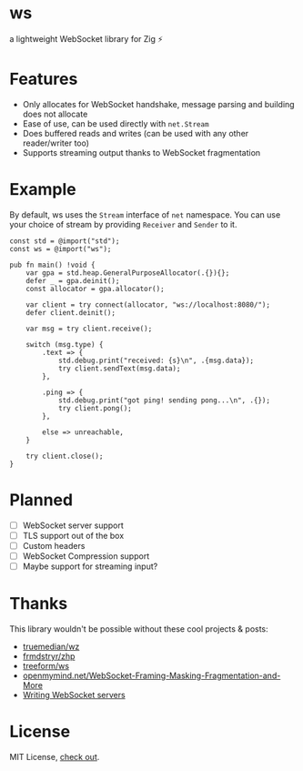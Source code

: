 ws
===========
a lightweight WebSocket library for Zig ⚡

Features
===========
* Only allocates for WebSocket handshake, message parsing and building does not allocate
* Ease of use, can be used directly with `net.Stream`
* Does buffered reads and writes (can be used with any other reader/writer too)
* Supports streaming output thanks to WebSocket fragmentation

Example
===========
By default, ws uses the `Stream` interface of `net` namespace.
You can use your choice of stream by providing `Receiver` and `Sender` to it.
```zig
const std = @import("std");
const ws = @import("ws");

pub fn main() !void {
    var gpa = std.heap.GeneralPurposeAllocator(.{}){};
    defer _ = gpa.deinit();
    const allocator = gpa.allocator();

    var client = try connect(allocator, "ws://localhost:8080/");
    defer client.deinit();

    var msg = try client.receive();

    switch (msg.type) {
        .text => {
            std.debug.print("received: {s}\n", .{msg.data});
            try client.sendText(msg.data);
        },

        .ping => {
            std.debug.print("got ping! sending pong...\n", .{});
            try client.pong();
        },

        else => unreachable,
    }

    try client.close();
}
```

Planned
===========
- [ ] WebSocket server support
- [ ] TLS support out of the box
- [ ] Custom headers
- [ ] WebSocket Compression support
- [ ] Maybe support for streaming input?

Thanks
===========
This library wouldn't be possible without these cool projects & posts:
* [truemedian/wz](https://github.com/truemedian/wz)
* [frmdstryr/zhp](https://github.com/frmdstryr/zhp/blob/master/src/websocket.zig)
* [treeform/ws](https://github.com/treeform/ws)
* [openmymind.net/WebSocket-Framing-Masking-Fragmentation-and-More](https://www.openmymind.net/WebSocket-Framing-Masking-Fragmentation-and-More/)
* [Writing WebSocket servers](https://developer.mozilla.org/en-US/docs/Web/API/WebSockets_API/Writing_WebSocket_servers)

License
===========
MIT License, [check out](https://github.com/nikneym/ws/blob/main/LICENSE).
